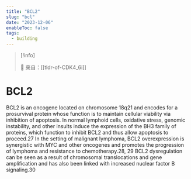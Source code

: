 ```yaml
---
title: "BCL2"
slug: "bcl"
date: "2023-12-06"
enableToc: false
tags:
  - building
---
```


> [!info]
>
> 🌱 來自：[[tldr-of-CDK4_6i]]

# BCL2

BCL2 is an oncogene located on chromosome 18q21 and encodes for a prosurvival protein whose function is to maintain cellular viability via inhibition of apoptosis. In normal lymphoid cells, oxidative stress, genomic instability, and other insults induce the expression of the BH3 family of proteins, which function to inhibit BCL2 and thus allow apoptosis to proceed.27 In the setting of malignant lymphoma, BCL2 overexpression is synergistic with MYC and other oncogenes and promotes the progression of lymphoma and resistance to chemotherapy.28, 29 BCL2 dysregulation can be seen as a result of chromosomal translocations and gene amplification and has also been linked with increased nuclear factor B signaling.30
